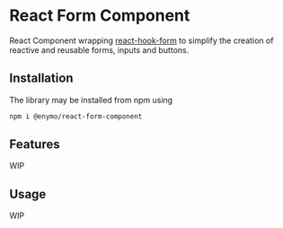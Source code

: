 # React Form Component

React Component wrapping [react-hook-form](https://github.com/react-hook-form/react-hook-form) to simplify the creation of reactive and reusable forms, inputs and buttons.

## Installation
The library may be installed from npm using
```bash
npm i @enymo/react-form-component
```

## Features
WIP

## Usage
WIP